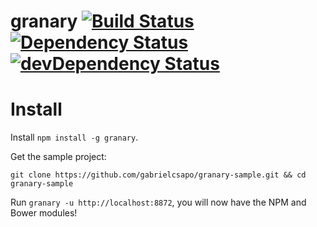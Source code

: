 # granary [![Build Status](https://travis-ci.org/gabrielcsapo/granary.svg?branch=master)](https://travis-ci.org/gabrielcsapo/granary) [![Dependency Status](https://david-dm.org/gabrielcsapo/granary.svg)](https://david-dm.org/gabrielcsapo/granary) [![devDependency Status](https://david-dm.org/gabrielcsapo/granary/dev-status.svg)](https://david-dm.org/gabrielcsapo/granary#info=devDependencies)

# Install

Install `npm install -g granary`.

Get the sample project:

`git clone https://github.com/gabrielcsapo/granary-sample.git && cd granary-sample`

Run `granary -u http://localhost:8872`, you will now have the NPM and Bower modules!
